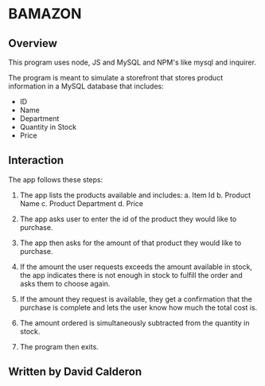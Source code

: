 # BAMAZON

## Overview

This program uses node, JS and MySQL and NPM's like mysql and inquirer.

The program is meant to simulate a storefront that stores product information in a MySQL database that includes:

* ID
* Name
* Department
* Quantity in Stock
* Price

## Interaction
The app follows these steps:

1. The app lists the products available and includes:
  a. Item Id
  b. Product Name
  c. Product Department
  d. Price

2. The app asks user to enter the id of the product they would like to purchase.
3. The app then asks for the amount of that product they would like to purchase.
4. If the amount the user requests exceeds the amount available in stock, the app indicates there is not enough in stock to fulfill the order and asks them to choose again.
5. If the amount they request is available, they get a confirmation that the purchase is complete and lets the user know how much the total cost is.
6. The amount ordered is simultaneously subtracted from the quantity in stock.
7. The program then exits.

## Written by David Calderon
